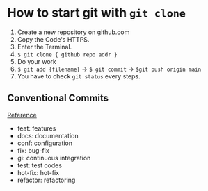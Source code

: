 # How to start git with `git clone`

1. Create a new repository on github.com
2. Copy the Code's HTTPS.
3. Enter the Terminal.
4. `$ git clone { github repo addr }`
5. Do your work
6. `$ git add {filename}` -> `$ git commit` -> `$git push origin main`
7. You have to check `git status` every steps.

## Conventional Commits

[Reference](https://www.conventionalcommits.org/en/v1.0.0/)

- feat: features
- docs: documentation
- conf: configuration
- fix: bug-fix
- gi: continuous integration
- test: test codes
- hot-fix: hot-fix
- refactor: refactoring

